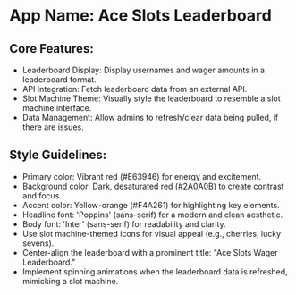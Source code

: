 # **App Name**: Ace Slots Leaderboard

## Core Features:

- Leaderboard Display: Display usernames and wager amounts in a leaderboard format.
- API Integration: Fetch leaderboard data from an external API.
- Slot Machine Theme: Visually style the leaderboard to resemble a slot machine interface.
- Data Management: Allow admins to refresh/clear data being pulled, if there are issues.

## Style Guidelines:

- Primary color: Vibrant red (#E63946) for energy and excitement.
- Background color: Dark, desaturated red (#2A0A0B) to create contrast and focus.
- Accent color: Yellow-orange (#F4A261) for highlighting key elements.
- Headline font: 'Poppins' (sans-serif) for a modern and clean aesthetic.
- Body font: 'Inter' (sans-serif) for readability and clarity.
- Use slot machine-themed icons for visual appeal (e.g., cherries, lucky sevens).
- Center-align the leaderboard with a prominent title: "Ace Slots Wager Leaderboard."
- Implement spinning animations when the leaderboard data is refreshed, mimicking a slot machine.